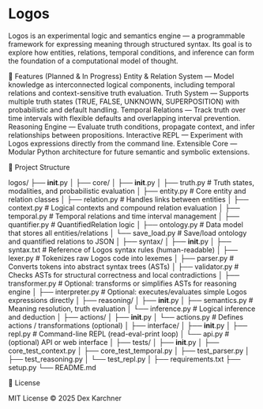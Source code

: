 # Logos

Logos is an experimental logic and semantics engine — a programmable framework for expressing meaning through structured syntax.
Its goal is to explore how entities, relations, temporal conditions, and inference can form the foundation of a computational model of thought.

🔹 Features (Planned & In Progress)
Entity & Relation System — Model knowledge as interconnected logical components, including temporal relations and context-sensitive truth evaluation.
Truth System — Supports multiple truth states (TRUE, FALSE, UNKNOWN, SUPERPOSITION) with probabilistic and default handling.
Temporal Relations — Track truth over time intervals with flexible defaults and overlapping interval prevention.
Reasoning Engine — Evaluate truth conditions, propagate context, and infer relationships between propositions.
Interactive REPL — Experiment with Logos expressions directly from the command line.
Extensible Core — Modular Python architecture for future semantic and symbolic extensions.

🧩 Project Structure

logos/
├── __init__.py
│
├── core/
│   ├── __init__.py
│   ├── truth.py           # Truth states, modalities, and probabilistic evaluation
│   ├── entity.py          # Core entity and relation classes
│   ├── relation.py        # Handles links between entities
│   ├── context.py         # Logical contexts and compound relation evaluation
│   ├── temporal.py        # Temporal relations and time interval management
│   ├── quantifier.py      # QuantifiedRelation logic
│   ├── ontology.py        # Data model that stores all entities/relations
│   └── save_load.py       # Save/load ontology and quantified relations to JSON
│
├── syntax/
│   ├── __init__.py
│   ├── syntax.txt           # Reference of Logos syntax rules (human-readable)
│   ├── lexer.py             # Tokenizes raw Logos code into lexemes
│   ├── parser.py            # Converts tokens into abstract syntax trees (ASTs)
│   ├── validator.py         # Checks ASTs for structural correctness and local contradictions
│   ├── transformer.py       # Optional: transforms or simplifies ASTs for reasoning engine
│   ├── interpreter.py       # Optional: executes/evaluates simple Logos expressions directly
│   ├── reasoning/
│   ├── __init__.py
│   ├── semantics.py       # Meaning resolution, truth evaluation
│   └── inference.py       # Logical inference and deduction
│
├── actions/
│   ├── __init__.py
│   └── actions.py         # Defines actions / transformations (optional)
│
├── interface/
│   ├── __init__.py
│   ├── repl.py            # Command-line REPL (read-eval-print loop)
│   └── api.py             # (optional) API or web interface
│
├── tests/
│   ├── __init__.py
│   ├── core_test_context.py
│   ├── core_test_temporal.py
│   ├── test_parser.py
│   ├── test_reasoning.py
│   └── test_repl.py
│
├── requirements.txt
├── setup.py
└── README.md

📜 License

MIT License © 2025 Dex Karchner
